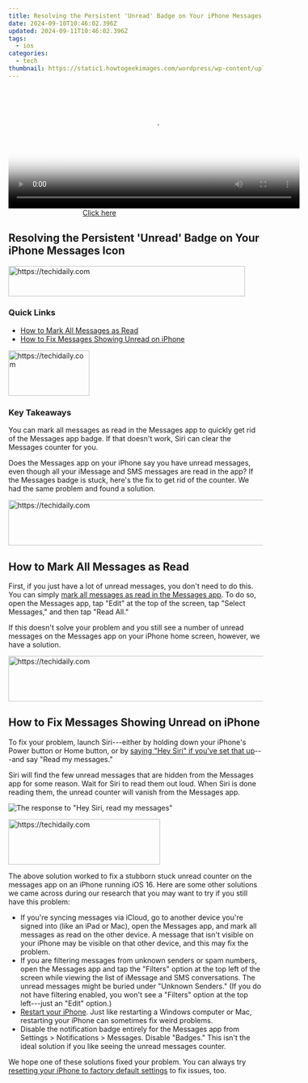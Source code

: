 ```yaml
---
title: Resolving the Persistent 'Unread' Badge on Your iPhone Messages Icon
date: 2024-09-10T10:46:02.396Z
updated: 2024-09-11T10:46:02.396Z
tags:
  - ios
categories:
  - tech
thumbnail: https://static1.howtogeekimages.com/wordpress/wp-content/uploads/2023/04/52702521762_b3d7e093c4_o.jpg
---
```






<!-- affiliate ads begin -->
<span id="1982596">
					<video width="576" height="240" style="cursor:pointer"
           poster="//a.impactradius-go.com/display-clicktoplayimage/1982596.png"
           onclick="if(!this.playClicked){this.play();this.setAttribute('controls',true);this.playClicked=true;}">
	   <source src="//a.impactradius-go.com/display-ad/22993-1982596">
	   <img src="//a.impactradius-go.com/display-clicktoplayimage/1982596.png" style="border: none; height: 100%; width: 100%; object-fit: contain">
	</video>
	<div style="width:360px;text-align:center"><a href="javascript:window.open(decodeURIComponent('https%3A%2F%2Fhomestyler.sjv.io%2Fc%2F5597632%2F1982596%2F22993'), '_blank');void(0);">Click here</a></div>
</span>
<img height="0" width="0" src="https://imp.pxf.io/i/5597632/1982596/22993" style="position:absolute;visibility:hidden;" border="0" />
<!-- affiliate ads end -->




## Resolving the Persistent 'Unread' Badge on Your iPhone Messages Icon





<!-- affiliate ads begin -->
<a href="https://aligracehair.sjv.io/c/5597632/2135374/19272" target="_top" id="2135374">
  <img src="//a.impactradius-go.com/display-ad/19272-2135374" border="0" alt="https://techidaily.com" width="468" height="60"/>
</a>
<img height="0" width="0" src="https://aligracehair.sjv.io/i/5597632/2135374/19272" style="position:absolute;visibility:hidden;" border="0" />
<!-- affiliate ads end -->




### Quick Links

* [How to Mark All Messages as Read](https://ai-live-streaming.techidaily.com/the-boxing-streaming-websites-you-cant-afford-to-miss-for-2024/)
* [How to Fix Messages Showing Unread on iPhone](https://phone-solutions.techidaily.com/free-electronic-signatures-for-word-2003-by-ldigisigner-sign-a-word-sign-a-word/)





<!-- affiliate ads begin -->
<a href="https://united.elfm.net/c/5597632/2139558/4704" target="_top" id="2139558">
  <img src="//a.impactradius-go.com/display-ad/4704-2139558" border="0" alt="https://techidaily.com" width="160" height="90"/>
</a>
<img height="0" width="0" src="https://united.elfm.net/i/5597632/2139558/4704" style="position:absolute;visibility:hidden;" border="0" />
<!-- affiliate ads end -->




### Key Takeaways

 You can mark all messages as read in the Messages app to quickly get rid of the Messages app badge. If that doesn't work, Siri can clear the Messages counter for you.

 Does the Messages app on your iPhone say you have unread messages, even though all your iMessage and SMS messages are read in the app? If the Messages badge is stuck, here's the fix to get rid of the counter. We had the same problem and found a solution.





<!-- affiliate ads begin -->
<a href="https://ephamedtechinc.pxf.io/c/5597632/2137212/26400" target="_top" id="2137212">
  <img src="//a.impactradius-go.com/display-ad/26400-2137212" border="0" alt="https://techidaily.com" width="728" height="90"/>
</a>
<img height="0" width="0" src="https://ephamedtechinc.pxf.io/i/5597632/2137212/26400" style="position:absolute;visibility:hidden;" border="0" />
<!-- affiliate ads end -->




##  How to Mark All Messages as Read

 First, if you just have a lot of unread messages, you don't need to do this. You can simply [mark all messages as read in the Messages app](https://facebook-record-videos.techidaily.com/unleash-creativity-exclusive-free-youtube-banner-templates-for-2024/). To do so, open the Messages app, tap "Edit" at the top of the screen, tap "Select Messages," and then tap "Read All."

 If this doesn't solve your problem and you still see a number of unread messages on the Messages app on your iPhone home screen, however, we have a solution.





<!-- affiliate ads begin -->
<a href="https://appsumo.8odi.net/c/5597632/2123731/7443" target="_top" id="2123731">
  <img src="//a.impactradius-go.com/display-ad/7443-2123731" border="0" alt="https://techidaily.com" width="728" height="90"/>
</a>
<img height="0" width="0" src="https://appsumo.8odi.net/i/5597632/2123731/7443" style="position:absolute;visibility:hidden;" border="0" />
<!-- affiliate ads end -->




##  How to Fix Messages Showing Unread on iPhone

 To fix your problem, launch Siri---either by holding down your iPhone's Power button or Home button, or by [saying "Hey Siri" if you've set that up](https://iphone-unlock.techidaily.com/in-2024-unlocking-apple-iphone-8-lock-screen-3-foolproof-methods-that-actually-work-drfone-by-drfone-ios/)\---and say "Read my messages."

 Siri will find the few unread messages that are hidden from the Messages app for some reason. Wait for Siri to read them out loud. When Siri is done reading them, the unread counter will vanish from the Messages app.

![The response to "Hey Siri, read my messages"](https://static1.howtogeekimages.com/wordpress/wp-content/uploads/2023/04/siri-read-messages.png) 





<!-- affiliate ads begin -->
<a href="https://aligracehair.sjv.io/c/5597632/2115916/19272" target="_top" id="2115916">
  <img src="//a.impactradius-go.com/display-ad/19272-2115916" border="0" alt="https://techidaily.com" width="300" height="90"/>
</a>
<img height="0" width="0" src="https://aligracehair.sjv.io/i/5597632/2115916/19272" style="position:absolute;visibility:hidden;" border="0" />
<!-- affiliate ads end -->




 The above solution worked to fix a stubborn stuck unread counter on the messages app on an iPhone running iOS 16\. Here are some other solutions we came across during our research that you may want to try if you still have this problem:

* If you're syncing messages via iCloud, go to another device you're signed into (like an iPad or Mac), open the Messages app, and mark all messages as read on the other device. A message that isn't visible on your iPhone may be visible on that other device, and this may fix the problem.
* If you are filtering messages from unknown senders or spam numbers, open the Messages app and tap the "Filters" option at the top left of the screen while viewing the list of iMessage and SMS conversations. The unread messages might be buried under "Unknown Senders." (If you do not have filtering enabled, you won't see a "Filters" option at the top left---just an "Edit" option.)
* [Restart your iPhone](https://extra-resources.techidaily.com/navigating-to-get-windows-movie-maker-6-installed/). Just like restarting a Windows computer or Mac, restarting your iPhone can sometimes fix weird problems.
* Disable the notification badge entirely for the Messages app from Settings > Notifications > Messages. Disable "Badges." This isn't the ideal solution if you like seeing the unread messages counter.

 We hope one of these solutions fixed your problem. You can always try [resetting your iPhone to factory default settings](https://facebook-video-content.techidaily.com/group-gallery-video-extractor/) to fix issues, too.

<ins class="adsbygoogle"
     style="display:block"
     data-ad-format="autorelaxed"
     data-ad-client="ca-pub-7571918770474297"
     data-ad-slot="1223367746"></ins>



<ins class="adsbygoogle"
     style="display:block"
     data-ad-client="ca-pub-7571918770474297"
     data-ad-slot="8358498916"
     data-ad-format="auto"
     data-full-width-responsive="true"></ins>










